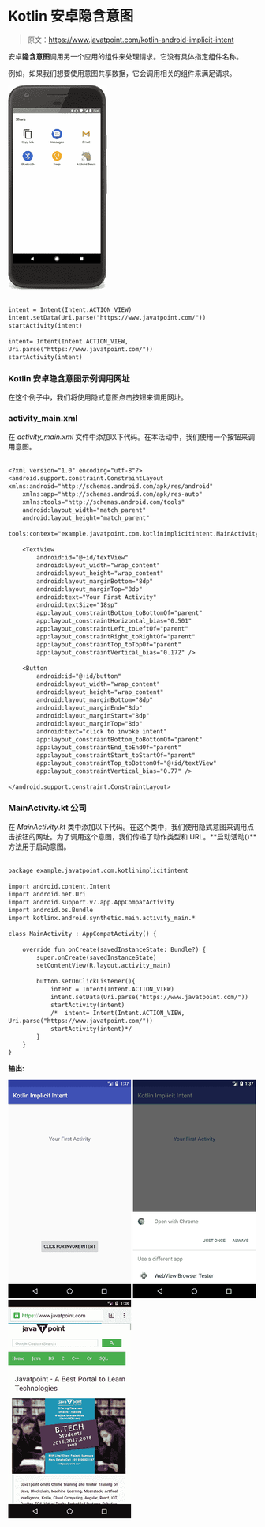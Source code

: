 # Kotlin 安卓隐含意图

> 原文：<https://www.javatpoint.com/kotlin-android-implicit-intent>

安卓**隐含意图**调用另一个应用的组件来处理请求。它没有具体指定组件名称。

例如，如果我们想要使用意图共享数据，它会调用相关的组件来满足请求。

![Kotlin Android Implicit Intent](img/af13470490b947cd74e99591e5e68dad.png)

```

intent = Intent(Intent.ACTION_VIEW)
intent.setData(Uri.parse("https://www.javatpoint.com/"))
startActivity(intent)

intent= Intent(Intent.ACTION_VIEW, Uri.parse("https://www.javatpoint.com/"))
startActivity(intent)

```

### Kotlin 安卓隐含意图示例调用网址

在这个例子中，我们将使用隐式意图点击按钮来调用网址。

### activity_main.xml

在 *activity_main.xml* 文件中添加以下代码。在本活动中，我们使用一个按钮来调用意图。

```

<?xml version="1.0" encoding="utf-8"?>
<android.support.constraint.ConstraintLayout xmlns:android="http://schemas.android.com/apk/res/android"
    xmlns:app="http://schemas.android.com/apk/res-auto"
    xmlns:tools="http://schemas.android.com/tools"
    android:layout_width="match_parent"
    android:layout_height="match_parent"
    tools:context="example.javatpoint.com.kotlinimplicitintent.MainActivity">

    <TextView
        android:id="@+id/textView"
        android:layout_width="wrap_content"
        android:layout_height="wrap_content"
        android:layout_marginBottom="8dp"
        android:layout_marginTop="8dp"
        android:text="Your First Activity"
        android:textSize="18sp"
        app:layout_constraintBottom_toBottomOf="parent"
        app:layout_constraintHorizontal_bias="0.501"
        app:layout_constraintLeft_toLeftOf="parent"
        app:layout_constraintRight_toRightOf="parent"
        app:layout_constraintTop_toTopOf="parent"
        app:layout_constraintVertical_bias="0.172" />

    <Button
        android:id="@+id/button"
        android:layout_width="wrap_content"
        android:layout_height="wrap_content"
        android:layout_marginBottom="8dp"
        android:layout_marginEnd="8dp"
        android:layout_marginStart="8dp"
        android:layout_marginTop="8dp"
        android:text="click to invoke intent"
        app:layout_constraintBottom_toBottomOf="parent"
        app:layout_constraintEnd_toEndOf="parent"
        app:layout_constraintStart_toStartOf="parent"
        app:layout_constraintTop_toBottomOf="@+id/textView"
        app:layout_constraintVertical_bias="0.77" />

</android.support.constraint.ConstraintLayout>

```

### MainActivity.kt 公司

在 *MainActivity.kt* 类中添加以下代码。在这个类中，我们使用隐式意图来调用点击按钮的网址。为了调用这个意图，我们传递了动作类型和 URL。**启动活动()**方法用于启动意图。

```

package example.javatpoint.com.kotlinimplicitintent

import android.content.Intent
import android.net.Uri
import android.support.v7.app.AppCompatActivity
import android.os.Bundle
import kotlinx.android.synthetic.main.activity_main.*

class MainActivity : AppCompatActivity() {

    override fun onCreate(savedInstanceState: Bundle?) {
        super.onCreate(savedInstanceState)
        setContentView(R.layout.activity_main)

        button.setOnClickListener(){
            intent = Intent(Intent.ACTION_VIEW)
            intent.setData(Uri.parse("https://www.javatpoint.com/"))
            startActivity(intent)
            /*  intent= Intent(Intent.ACTION_VIEW, Uri.parse("https://www.javatpoint.com/"))
            startActivity(intent)*/
        }
    }
}

```

**输出:**

![Kotlin Android Implicit Intent](img/39f7ea2f169c16ce229ebf4574fcebe2.png) ![Kotlin Android Implicit Intent](img/2f50893c9a4b40333a56411baea2aa28.png)
![Kotlin Android Implicit Intent](img/c36771ba824cb011b8c983d05877c55c.png)